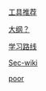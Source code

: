 <!--
 * @Author: kok-s0s
 * @Date: 2021-05-30 16:27:29
 * @LastEditTime: 2021-05-30 16:34:49
 * @Description: file content
-->

[工具推荐](https://www.bilibili.com/read/cv5240302)

[大纲？](https://www.bilibili.com/read/cv5250400)

[学习路线](https://www.bilibili.com/read/cv5254481)

[Sec-wiki](https://www.sec-wiki.com/skill/2)

[poor](https://www.pinginglab.net/classroom/12/introduction)
